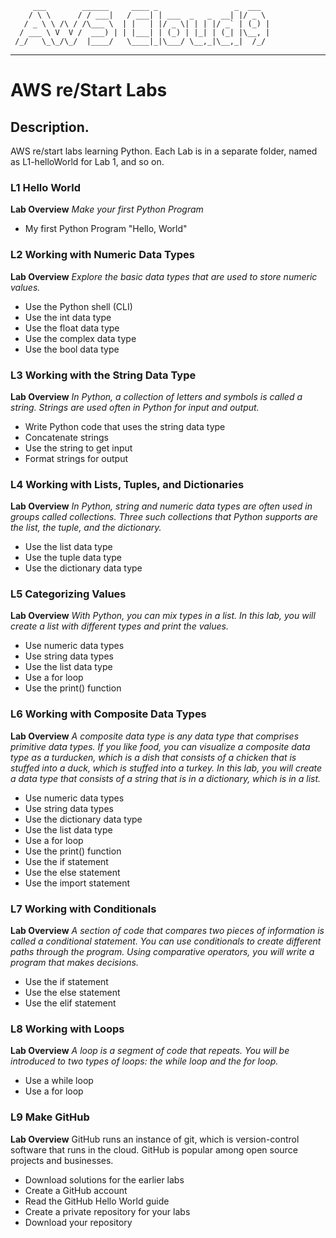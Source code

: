          ___        ______     ____ _                 _  ___  
        / \ \      / / ___|   / ___| | ___  _   _  __| |/ _ \ 
       / _ \ \ /\ / /\___ \  | |   | |/ _ \| | | |/ _` | (_) |
      / ___ \ V  V /  ___) | | |___| | (_) | |_| | (_| |\__, |
     /_/   \_\_/\_/  |____/   \____|_|\___/ \__,_|\__,_|  /_/ 
 ----------------------------------------------------------------- 



# AWS re/Start Labs

## Description.
AWS re/start labs learning Python.
Each Lab is in a separate folder, named as L1-helloWorld for Lab 1, and so on.

### L1 Hello World
**Lab Overview**
*Make your first Python Program*
- My first Python Program "Hello, World"


### L2 Working with Numeric Data Types
**Lab Overview**
*Explore the basic data types that are used to store numeric values.*

- Use the Python shell    (CLI)
- Use the int data type
- Use the float data type
- Use the complex data type
- Use the bool data type

### L3 Working with the String Data Type
**Lab Overview**
*In Python, a collection of letters and symbols is called a string. Strings are used often in Python for input and output.*

- Write Python code that uses the string data type
- Concatenate strings
- Use the string to get input
- Format strings for output

### L4 Working with Lists, Tuples, and Dictionaries
**Lab Overview**
*In Python, string and numeric data types are often used in groups called collections. Three such collections that Python supports are the list, the tuple, and the dictionary.*

- Use the list data type
- Use the tuple data type
- Use the dictionary data type


### L5 Categorizing Values
**Lab Overview**
*With Python, you can mix types in a list. In this lab, you will create a list with different types and print the values.*

- Use numeric data types
- Use string data types
- Use the list data type
- Use a for loop
- Use the print() function

### L6 Working with Composite Data Types
**Lab Overview**
*A composite data type is any data type that comprises primitive data types. If you like food, you can visualize a composite data type as a turducken, which is a dish that consists of a chicken that is stuffed into a duck, which is stuffed into a turkey. In this lab, you will create a data type that consists of a string that is in a dictionary, which is in a list.*

- Use numeric data types
- Use string data types
- Use the dictionary data type
- Use the list data type
- Use a for loop
- Use the print() function
- Use the if statement
- Use the else statement
- Use the import statement

### L7 Working with Conditionals
**Lab Overview**
*A section of code that compares two pieces of information is called a conditional statement. You can use conditionals to create different paths through the program. Using comparative operators, you will write a program that makes decisions.*

- Use the if statement
- Use the else statement
- Use the elif statement

### L8 Working with Loops
**Lab Overview**
*A loop is a segment of code that repeats. You will be introduced to two types of loops: the while loop and the for loop.*

- Use a while loop
- Use a for loop

### L9 Make GitHub 
**Lab Overview**
GitHub runs an instance of git, which is version-control software that runs in the cloud. GitHub is popular among open source projects and businesses.

- Download solutions for the earlier labs
- Create a GitHub account
- Read the GitHub Hello World guide
- Create a private repository for your labs
- Download your repository

